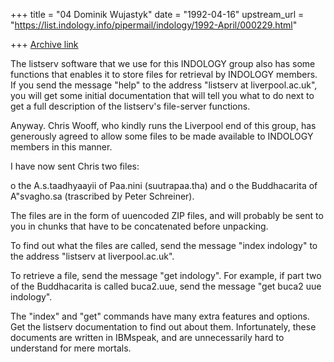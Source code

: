 +++
title = "04 Dominik Wujastyk"
date = "1992-04-16"
upstream_url = "https://list.indology.info/pipermail/indology/1992-April/000229.html"

+++
[Archive link](https://list.indology.info/pipermail/indology/1992-April/000229.html)


The listserv software that we use for this INDOLOGY group also
has some functions that enables it to store files for retrieval
by INDOLOGY members.  If you send the message "help" to
the address "listserv at liverpool.ac.uk", you will get some initial
documentation that will tell you what to do next to get a full
description of the listserv's file-server functions.

Anyway.  Chris Wooff, who kindly runs the Liverpool end of this
group, has generously agreed to allow some files to be made available
to INDOLOGY members in this manner.

I have now sent Chris two files:

  o  the A.s.taadhyaayii of Paa.nini (suutrapaa.tha) and
  o  the Buddhacarita of A"svagho.sa (trascribed by Peter Schreiner).

The files are in the form of uuencoded ZIP files, and will probably be
sent to you in chunks that have to be concatenated before unpacking.

To find out what the files are called, send the message
"index indology" to the address "listserv at liverpool.ac.uk".

To retrieve a file, send the message "get <filename> <filetype> indology".
For example, if part two of the Buddhacarita is called buca2.uue, send
the message "get buca2 uue indology".

The "index" and "get" commands have many extra features and options.
Get the listserv documentation to find out about them.  Infortunately,
these documents are written in IBMspeak, and are unnecessarily hard
to understand for mere mortals.





